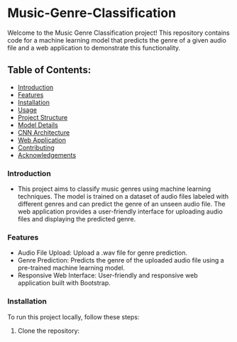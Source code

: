 # Music-Genre-Classification

Welcome to the Music Genre Classification project! This repository contains code for a machine learning model that predicts the genre of a given audio file and a web application to demonstrate this functionality.

## Table of Contents:

- [Introduction](#Introduction)
- [Features](#Features)
- [Installation](#Installation)
- [Usage](#Usage)
- [Project Structure](#ProjectStructures)
- [Model Details](#ModelDetails)
- [CNN Architecture](#CNNArchitecture)
- [Web Application](#WebApplication)
- [Contributing](#Contributing)
- [Acknowledgements](#Acknowledgements)

### Introduction

- This project aims to classify music genres using machine learning techniques. The model is trained on a dataset of audio files labeled with different genres and can predict the genre of an unseen audio file. The web application provides a user-friendly interface for uploading audio files and displaying the predicted genre.

### Features

- Audio File Upload: Upload a .wav file for genre prediction.
- Genre Prediction: Predicts the genre of the uploaded audio file using a pre-trained machine learning model.
- Responsive Web Interface: User-friendly and responsive web application built with Bootstrap.

### Installation

To run this project locally, follow these steps:

1. Clone the repository:
